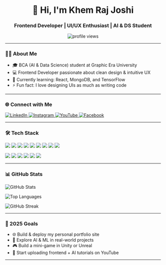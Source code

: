 <h1 align="center">👋 Hi, I'm Khem Raj Joshi</h1>
<h3 align="center">Frontend Developer | UI/UX Enthusiast | AI & DS Student</h3>

<p align="center">
  <img src="https://komarev.com/ghpvc/?username=khem75&label=Profile%20views&color=blue&style=flat-square" alt="profile views" />
</p>

---

### 👨‍💻 About Me

- 🎓 BCA (AI & Data Science) student at Graphic Era University
- 💻 Frontend Developer passionate about clean design & intuitive UX
- 🌱 Currently learning: React, MongoDB, and TensorFlow
- ⚡ Fun fact: I love designing UIs as much as writing code

---

### 🌐 Connect with Me

<p>
  <a href="https://linkedin.com/in/khem-joshi" target="_blank">
    <img src="https://img.shields.io/badge/LinkedIn-blue?style=flat-square&logo=linkedin" alt="LinkedIn" />
  </a>
  <a href="https://instagram.com/khemjoshi10_" target="_blank">
    <img src="https://img.shields.io/badge/Instagram-%23E4405F?style=flat-square&logo=instagram&logoColor=white" alt="Instagram" />
  </a>
  <a href="https://www.youtube.com/@thekhem" target="_blank">
    <img src="https://img.shields.io/badge/YouTube-red?style=flat-square&logo=youtube&logoColor=white" alt="YouTube" />
  </a>
  <a href=["https://fb.com/khem.joshi.5"](https://www.facebook.com/KHEM.JOSHI.11) target="_blank">
    <img src="https://img.shields.io/badge/Facebook-1877F2?style=flat-square&logo=facebook&logoColor=white" alt="Facebook" />
  </a>
</p>

---

### 🛠️ Tech Stack

<p>
  <img src="https://img.shields.io/badge/HTML5-E34F26?style=flat-square&logo=html5&logoColor=white" />
  <img src="https://img.shields.io/badge/CSS3-1572B6?style=flat-square&logo=css3&logoColor=white" />
  <img src="https://img.shields.io/badge/JavaScript-F7DF1E?style=flat-square&logo=javascript&logoColor=black" />
  <img src="https://img.shields.io/badge/PHP-777BB4?style=flat-square&logo=php&logoColor=white" />
  <img src="https://img.shields.io/badge/Python-3776AB?style=flat-square&logo=python&logoColor=white" />
  <img src="https://img.shields.io/badge/Java-007396?style=flat-square&logo=java&logoColor=white" />
  <img src="https://img.shields.io/badge/Node.js-339933?style=flat-square&logo=node.js&logoColor=white" />
  <img src="https://img.shields.io/badge/MySQL-4479A1?style=flat-square&logo=mysql&logoColor=white" />
  <img src="https://img.shields.io/badge/MongoDB-47A248?style=flat-square&logo=mongodb&logoColor=white" />
</p>

<p>
  <img src="https://img.shields.io/badge/Figma-F24E1E?style=flat-square&logo=figma&logoColor=white" />
  <img src="https://img.shields.io/badge/Photoshop-31A8FF?style=flat-square&logo=adobe-photoshop&logoColor=white" />
  <img src="https://img.shields.io/badge/Illustrator-FF9A00?style=flat-square&logo=adobe-illustrator&logoColor=white" />
  <img src="https://img.shields.io/badge/OpenCV-5C3EE8?style=flat-square&logo=opencv&logoColor=white" />
  <img src="https://img.shields.io/badge/TensorFlow-FF6F00?style=flat-square&logo=tensorflow&logoColor=white" />
  <img src="https://img.shields.io/badge/Unity-000000?style=flat-square&logo=unity&logoColor=white" />
</p>

---

### 📊 GitHub Stats

<p>
  <img src="https://github-readme-stats.vercel.app/api?username=khem75&show_icons=true&theme=default" alt="GitHub Stats" />
</p>

<p>
  <img src="https://github-readme-stats.vercel.app/api/top-langs/?username=khem75&layout=compact" alt="Top Languages" />
</p>

<p>
  <img src="https://github-readme-streak-stats.herokuapp.com?user=khem75&theme=default" alt="GitHub Streak" />
</p>

---

### 🎯 2025 Goals

- 🌐 Build & deploy my personal portfolio site
- 🤖 Explore AI & ML in real-world projects
- 🎮 Build a mini-game in Unity or Unreal
- 🎥 Start uploading frontend + AI tutorials on YouTube

---

